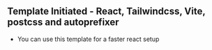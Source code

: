 ## Template Initiated - React, Tailwindcss, Vite, postcss and autoprefixer

* You can use this template for a faster react setup

